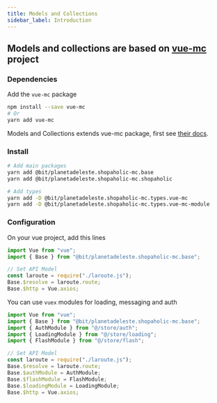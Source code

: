 ```yaml
---
title: Models and Collections
sidebar_label: Introduction
---
```


## Models and collections are based on [vue-mc](https://vuemc.io/) project

### Dependencies

Add the `vue-mc` package

```bash
npm install --save vue-mc
# Or
yarn add vue-mc
```

Models and Collections extends vue-mc package, first see [their docs](https://vuemc.io/).

### Install

```bash
# Add main packages
yarn add @bit/planetadeleste.shopaholic-mc.base
yarn add @bit/planetadeleste.shopaholic-mc.shopaholic

# Add types
yarn add -D @bit/planetadeleste.shopaholic-mc.types.vue-mc
yarn add -D @bit/planetadeleste.shopaholic-mc.types.vue-mc-module
```

### Configuration

On your vue project, add this lines

```javascript
import Vue from "vue";
import { Base } from "@bit/planetadeleste.shopaholic-mc.base";

// Set API Model
const laroute = require("./laroute.js");
Base.$resolve = laroute.route;
Base.$http = Vue.axios;
```

You can use `vuex` modules for loading, messaging and auth

```javascript
import Vue from "vue";
import { Base } from "@bit/planetadeleste.shopaholic-mc.base";
import { AuthModule } from "@/store/auth";
import { LoadingModule } from "@/store/loading";
import { FlashModule } from "@/store/flash";

// Set API Model
const laroute = require("./laroute.js");
Base.$resolve = laroute.route;
Base.$authModule = AuthModule;
Base.$flashModule = FlashModule;
Base.$loadingModule = LoadingModule;
Base.$http = Vue.axios;
```
